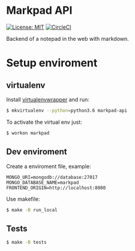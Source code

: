 # Markpad API
[![License: MIT](https://img.shields.io/badge/License-MIT-yellow.svg)](https://opensource.org/licenses/MIT)
[![CircleCI](https://circleci.com/gh/rafaellcoellho/markpad-api.svg?style=svg&circle-token=9015714b9f17c89769c53388e3c4c71c532b2db0)](https://circleci.com/gh/rafaellcoellho/markpad-api)

Backend of a notepad in the web with markdown.

# Setup enviroment

## virtualenv

Install [virtualenvwrapper](https://virtualenvwrapper.readthedocs.io/en/latest/]) and run:

```bash
$ mkvirtualenv --python=python3.6 markpad-api
```

To activate the virtual env just:

```bash
$ workon markpad
```

## Dev enviroment

Create a enviroment file, example:
```
MONGO_URI=mongodb://database:27017
MONGO_DATABASE_NAME=markpad
FRONTEND_ORIGIN=http://localhost:8080
```

Use makefile:
```bash
$ make -B run_local
```

## Tests

```bash
$ make -B tests
```
